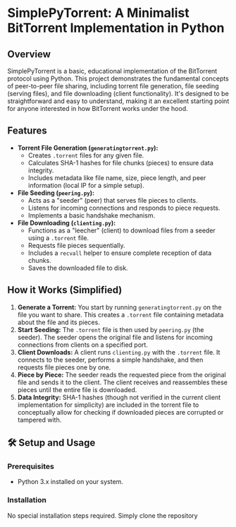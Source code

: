 # SimplePyTorrent: A Minimalist BitTorrent Implementation in Python

##  Overview

SimplePyTorrent is a basic, educational implementation of the BitTorrent protocol using Python. This project demonstrates the fundamental concepts of peer-to-peer file sharing, including torrent file generation, file seeding (serving files), and file downloading (client functionality). It's designed to be straightforward and easy to understand, making it an excellent starting point for anyone interested in how BitTorrent works under the hood.

##  Features

* **Torrent File Generation (`generatingtorrent.py`):**
    * Creates `.torrent` files for any given file.
    * Calculates SHA-1 hashes for file chunks (pieces) to ensure data integrity.
    * Includes metadata like file name, size, piece length, and peer information (local IP for a simple setup).
* **File Seeding (`peering.py`):**
    * Acts as a "seeder" (peer) that serves file pieces to clients.
    * Listens for incoming connections and responds to piece requests.
    * Implements a basic handshake mechanism.
* **File Downloading (`clienting.py`):**
    * Functions as a "leecher" (client) to download files from a seeder using a `.torrent` file.
    * Requests file pieces sequentially.
    * Includes a `recvall` helper to ensure complete reception of data chunks.
    * Saves the downloaded file to disk.

##  How it Works (Simplified)

1.  **Generate a Torrent:** You start by running `generatingtorrent.py` on the file you want to share. This creates a `.torrent` file containing metadata about the file and its pieces.
2.  **Start Seeding:** The `.torrent` file is then used by `peering.py` (the seeder). The seeder opens the original file and listens for incoming connections from clients on a specified port.
3.  **Client Downloads:** A client runs `clienting.py` with the `.torrent` file. It connects to the seeder, performs a simple handshake, and then requests file pieces one by one.
4.  **Piece by Piece:** The seeder reads the requested piece from the original file and sends it to the client. The client receives and reassembles these pieces until the entire file is downloaded.
5.  **Data Integrity:** SHA-1 hashes (though not verified in the current client implementation for simplicity) are included in the torrent file to conceptually allow for checking if downloaded pieces are corrupted or tampered with.

## 🛠️ Setup and Usage

### Prerequisites

* Python 3.x installed on your system.

### Installation

No special installation steps required. Simply clone the repository

